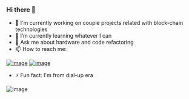 ### Hi there 👋

- 🔭 I'm currently working on couple projects related with block-chain technologies
- 🌱 I’m currently learning whatever I can
- 💬 Ask me about hardware and code refactoring
- 📫 How to reach me: 

[![image](https://img.shields.io/badge/LinkedIn-0077B5?style=for-the-badge&logo=linkedin&logoColor=white)](https://www.linkedin.com/in/vitaliy-vorobyev) [![image](https://img.shields.io/badge/Medium-12100E?style=for-the-badge&logo=medium&logoColor=whit)](https://vvitali.medium.com/)

- ⚡ Fun fact: I'm from dial-up era

 ![image](https://user-images.githubusercontent.com/20162801/114292144-73795e00-9a5a-11eb-9ad1-0d396222c33a.png)

<!--
**Vvitali/Vvitali** is a ✨ _special_ ✨ repository because its `README.md` (this file) appears on your GitHub profile.
- 😄 Pronouns: ...

-->
